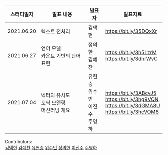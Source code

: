 스터디일자|발표 내용|발표자|발표자료|
|------|-------------|----|---|
|2021.06.20|텍스트 전처리|김택현|https://bit.ly/35DQxXr|
|2021.06.27|언어 모델 <br/> 카운트 기반의 단어 표현|정의한 <br/> 김예찬|https://bit.ly/3h5LzrM <br/> https://bit.ly/3dhrWvC|
|2021.07.04|벡터의 유사도 <br/> 토픽 모델링 <br/> 머신러닝 개요|유현승 <br/> 위수민 <br/> 이진수 <br/> 주영하|https://bit.ly/3ABcvJ5 <br/> https://bit.ly/3hg9VQN, <br/> https://bit.ly/3dGMA8U <br/> https://bit.ly/3hcVOM6|

Contributors: \
[김택현](https://github.com/dobbytk)
[김예찬](https://github.com/pterons) 
[유현승](https://github.com/hyunicecream) 
[위수민](https://github.com/SUMIN-WEE) 
[정의한](https://github.com/EuiHanJung) 
[이진수](https://github.com/IDF13)
[주영하](https://github.com/youngha-Ju)
